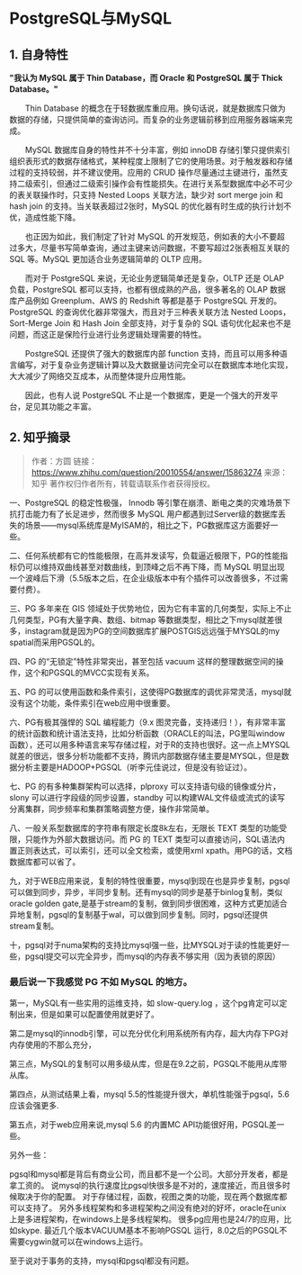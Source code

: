 # PostgreSQL与MySQL


## 1. 自身特性
**"我认为 MySQL 属于 Thin Database，而 Oracle 和 PostgreSQL 属于 Thick Database。"**
<p>&emsp;&emsp;Thin Database 的概念在于轻数据库重应用。换句话说，就是数据库只做为数据的存储，只提供简单的查询访问。而复杂的业务逻辑前移到应用服务器端来完成。</p>
<p>&emsp;&emsp;MySQL 数据库自身的特性并不十分丰富，例如 innoDB 存储引擎只提供索引组织表形式的数据存储格式，某种程度上限制了它的使用场景。对于触发器和存储过程的支持较弱，并不建议使用。应用的 CRUD 操作尽量通过主键进行，虽然支持二级索引，但通过二级索引操作会有性能损失。在进行关系型数据库中必不可少的表关联操作时，只支持 Nested Loops 关联方法，缺少对  sort merge join 和 hash join 的支持。当关联表超过2张时，MySQL 的优化器有时生成的执行计划不优，造成性能下降。</p>

<p>&emsp;&emsp;也正因为如此，我们制定了针对 MySQL 的开发规范，例如表的大小不要超过多大，尽量书写简单查询，通过主键来访问数据，不要写超过2张表相互关联的 SQL 等。MySQL 更加适合业务逻辑简单的 OLTP 应用。</p>
<p>&emsp;&emsp;而对于 PostgreSQL 来说，无论业务逻辑简单还是复杂，OLTP 还是 OLAP 负载，PostgreSQL 都可以支持，也都有很成熟的产品，很多著名的 OLAP 数据库产品例如 Greenplum、AWS 的 Redshift 等都是基于 PostgreSQL 开发的。PostgreSQL 的查询优化器非常强大，而且对于三种表关联方法 Nested Loops，Sort-Merge Join 和 Hash Join 全部支持，对于复杂的 SQL 语句优化起来也不是问题，而这正是保险行业进行业务逻辑处理需要的特性。</p>
&emsp;&emsp;PostgreSQL 还提供了强大的数据库内部 function 支持，而且可以用多种语言编写，对于复杂业务逻辑计算以及大数据量访问完全可以在数据库本地化实现，大大减少了网络交互成本，从而整体提升应用性能。

&emsp;&emsp;因此，也有人说 PostgreSQL 不止是一个数据库，更是一个强大的开发平台，足见其功能之丰富。

## 2. 知乎摘录
>作者：方圆
链接：https://www.zhihu.com/question/20010554/answer/15863274
来源：知乎
著作权归作者所有，转载请联系作者获得授权。

一、PostgreSQL 的稳定性极强， Innodb 等引擎在崩溃、断电之类的灾难场景下抗打击能力有了长足进步，然而很多 MySQL 用户都遇到过Server级的数据库丢失的场景——mysql系统库是MyISAM的，相比之下，PG数据库这方面要好一些。

二、任何系统都有它的性能极限，在高并发读写，负载逼近极限下，PG的性能指标仍可以维持双曲线甚至对数曲线，到顶峰之后不再下降，而 MySQL 明显出现一个波峰后下滑（5.5版本之后，在企业级版本中有个插件可以改善很多，不过需要付费）。

三、PG 多年来在 GIS 领域处于优势地位，因为它有丰富的几何类型，实际上不止几何类型，PG有大量字典、数组、bitmap 等数据类型，相比之下mysql就差很多，instagram就是因为PG的空间数据库扩展POSTGIS远远强于MYSQL的my spatial而采用PGSQL的。

四、PG 的“无锁定”特性非常突出，甚至包括 vacuum 这样的整理数据空间的操作，这个和PGSQL的MVCC实现有关系。

五、PG 的可以使用函数和条件索引，这使得PG数据库的调优非常灵活，mysql就没有这个功能，条件索引在web应用中很重要。

六、PG有极其强悍的 SQL 编程能力（9.x 图灵完备，支持递归！），有非常丰富的统计函数和统计语法支持，比如分析函数（ORACLE的叫法，PG里叫window函数），还可以用多种语言来写存储过程，对于R的支持也很好。这一点上MYSQL就差的很远，很多分析功能都不支持，腾讯内部数据存储主要是MYSQL，但是数据分析主要是HADOOP+PGSQL（听李元佳说过，但是没有验证过）。

七、PG 的有多种集群架构可以选择，plproxy 可以支持语句级的镜像或分片，slony 可以进行字段级的同步设置，standby 可以构建WAL文件级或流式的读写分离集群，同步频率和集群策略调整方便，操作非常简单。

八、一般关系型数据库的字符串有限定长度8k左右，无限长 TEXT 类型的功能受限，只能作为外部大数据访问。而 PG 的 TEXT 类型可以直接访问，SQL语法内置正则表达式，可以索引，还可以全文检索，或使用xml xpath。用PG的话，文档数据库都可以省了。

九，对于WEB应用来说，复制的特性很重要，mysql到现在也是异步复制，pgsql可以做到同步，异步，半同步复制。还有mysql的同步是基于binlog复制，类似oracle golden gate,是基于stream的复制，做到同步很困难，这种方式更加适合异地复制，pgsql的复制基于wal，可以做到同步复制。同时，pgsql还提供stream复制。

十，pgsql对于numa架构的支持比mysql强一些，比MYSQL对于读的性能更好一些，pgsql提交可以完全异步，而mysql的内存表不够实用（因为表锁的原因）

### 最后说一下我感觉 PG 不如 MySQL 的地方。
第一，MySQL有一些实用的运维支持，如 slow-query.log ，这个pg肯定可以定制出来，但是如果可以配置使用就更好了。

第二是mysql的innodb引擎，可以充分优化利用系统所有内存，超大内存下PG对内存使用的不那么充分，

第三点，MySQL的复制可以用多级从库，但是在9.2之前，PGSQL不能用从库带从库。

第四点，从测试结果上看，mysql 5.5的性能提升很大，单机性能强于pgsql，5.6应该会强更多.

第五点，对于web应用来说,mysql 5.6 的内置MC API功能很好用，PGSQL差一些。

另外一些：

pgsql和mysql都是背后有商业公司，而且都不是一个公司。大部分开发者，都是拿工资的。
说mysql的执行速度比pgsql快很多是不对的，速度接近，而且很多时候取决于你的配置。
对于存储过程，函数，视图之类的功能，现在两个数据库都可以支持了。
另外多线程架构和多进程架构之间没有绝对的好坏，oracle在unix上是多进程架构，在windows上是多线程架构。
很多pg应用也是24/7的应用，比如skype. 最近几个版本VACUUM基本不影响PGSQL 运行，8.0之后的PGSQL不需要cygwin就可以在windows上运行。

至于说对于事务的支持，mysql和pgsql都没有问题。